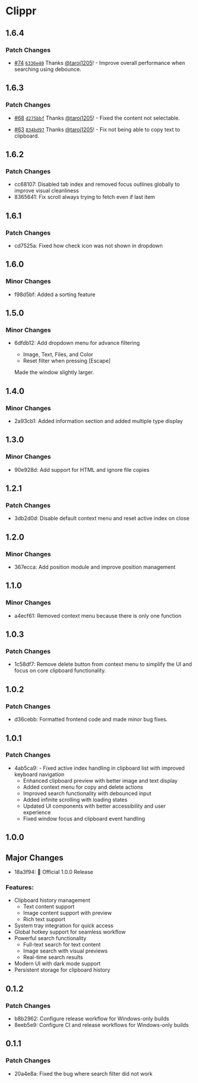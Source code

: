 # Clippr

## 1.6.4

### Patch Changes

- [#74](https://github.com/taroj1205/tauri-clipboard-manager/pull/74) [`6336e40`](https://github.com/taroj1205/tauri-clipboard-manager/commit/6336e407d92b8dc13ac792d45347397e6e76a2ce) Thanks [@taroj1205](https://github.com/taroj1205)! - Improve overall performance when searching using debounce.

## 1.6.3

### Patch Changes

- [#68](https://github.com/taroj1205/tauri-clipboard-manager/pull/68) [`d275bbf`](https://github.com/taroj1205/tauri-clipboard-manager/commit/d275bbfaad1a95619a5561ab1e259c684fda60af) Thanks [@taroj1205](https://github.com/taroj1205)! - Fixed the content not selectable.

- [#63](https://github.com/taroj1205/tauri-clipboard-manager/pull/63) [`834bd97`](https://github.com/taroj1205/tauri-clipboard-manager/commit/834bd97f6b49c86096c858042a7874d7cd928c69) Thanks [@taroj1205](https://github.com/taroj1205)! - Fix not being able to copy text to clipboard.

## 1.6.2

### Patch Changes

- cc68107: Disabled tab index and removed focus outlines globally to improve visual cleanliness
- 8365641: Fix scroll always trying to fetch even if last item

## 1.6.1

### Patch Changes

- cd7525a: Fixed how check icon was not shown in dropdown

## 1.6.0

### Minor Changes

- f98d5bf: Added a sorting feature

## 1.5.0

### Minor Changes

- 6dfdb12: Add dropdown menu for advance filtering

  - Image, Text, Files, and Color
  - Reset filter when pressing [Escape]

  Made the window slightly larger.

## 1.4.0

### Minor Changes

- 2a93cb1: Added information section and added multiple type display

## 1.3.0

### Minor Changes

- 90e928d: Add support for HTML and ignore file copies

## 1.2.1

### Patch Changes

- 3db2d0d: Disable default context menu and reset active index on close

## 1.2.0

### Minor Changes

- 367ecca: Add position module and improve position management

## 1.1.0

### Minor Changes

- a4ecf61: Removed context menu because there is only one function

## 1.0.3

### Patch Changes

- 1c58df7: Remove delete button from context menu to simplify the UI and focus on core clipboard functionality.

## 1.0.2

### Patch Changes

- d36cebb: Formatted frontend code and made minor bug fixes.

## 1.0.1

### Patch Changes

- 4ab5ca9: - Fixed active index handling in clipboard list with improved keyboard navigation
  - Enhanced clipboard preview with better image and text display
  - Added context menu for copy and delete actions
  - Improved search functionality with debounced input
  - Added infinite scrolling with loading states
  - Updated UI components with better accessibility and user experience
  - Fixed window focus and clipboard event handling

## 1.0.0

## Major Changes

- 18a3f94: 🎉 Official 1.0.0 Release

### Features:

- Clipboard history management
  - Text content support
  - Image content support with preview
  - Rich text support
- System tray integration for quick access
- Global hotkey support for seamless workflow
- Powerful search functionality
  - Full-text search for text content
  - Image search with visual previews
  - Real-time search results
- Modern UI with dark mode support
- Persistent storage for clipboard history

## 0.1.2

### Patch Changes

- b8b2962: Configure release workflow for Windows-only builds
- 8eeb5e9: Configure CI and release workflows for Windows-only builds

## 0.1.1

### Patch Changes

- 20a4e8a: Fixed the bug where search filter did not work
